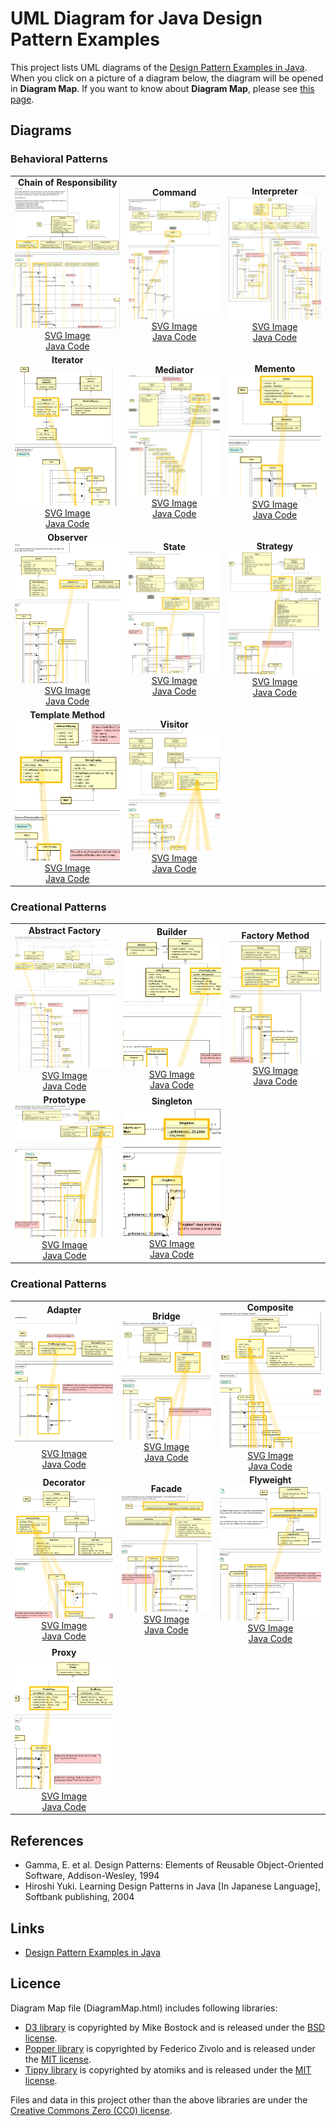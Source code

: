 UML Diagram for Java Design Pattern Examples
===

This project lists UML diagrams of the [Design Pattern Examples in Java](https://github.com/takaakit/design-pattern-examples-in-java). When you click on a picture of a diagram below, the diagram will be opened in <b>Diagram Map</b>. If you want to know about <b>Diagram Map</b>, please see [this page](https://sites.google.com/view/m-plus-plugin/usage#h.p_Auh2A9HMlSSM).

Diagrams
---

### Behavioral Patterns
| | | |
| :---: | :---: | :---: |
| <b>Chain of Responsibility</b><br><a href="https://htmlpreview.github.io/?https://github.com/takaakit/uml-diagram-for-java-design-pattern-examples/blob/master/behavioralpatterns/chainofresponsibility/DiagramMap.html"><img src="./screenshots/chainofresponsibility.png"></a><br><a href="./behavioralpatterns/chainofresponsibility/DiagramMap.svg">SVG Image</a><br><a href="https://github.com/takaakit/design-pattern-examples-in-java/tree/master/src/main/java/behavioralpatterns/chainofresponsibility">Java Code</a> | <b>Command</b><br><a href="https://htmlpreview.github.io/?https://github.com/takaakit/uml-diagram-for-java-design-pattern-examples/blob/master/behavioralpatterns/command/DiagramMap.html"><img src="./screenshots/command.png"></a><br><a href="./behavioralpatterns/command/DiagramMap.svg">SVG Image</a><br><a href="https://github.com/takaakit/design-pattern-examples-in-java/tree/master/src/main/java/behavioralpatterns/command">Java Code</a> | <b>Interpreter</b><br><a href="https://htmlpreview.github.io/?https://github.com/takaakit/uml-diagram-for-java-design-pattern-examples/blob/master/behavioralpatterns/interpreter/DiagramMap.html"><img src="./screenshots/interpreter.png"></a><br><a href="./screenshots/interpreter.svg">SVG Image</a><br><a href="https://github.com/takaakit/design-pattern-examples-in-java/tree/master/src/main/java/behavioralpatterns/interpreter">Java Code</a> |
| <b>Iterator</b><br><a href="https://htmlpreview.github.io/?https://github.com/takaakit/uml-diagram-for-java-design-pattern-examples/blob/master/behavioralpatterns/iterator/DiagramMap.html"><img src="./screenshots/iterator.png"></a><br><a href="./behavioralpatterns/iterator/DiagramMap.svg">SVG Image</a><br><a href="https://github.com/takaakit/design-pattern-examples-in-java/tree/master/src/main/java/behavioralpatterns/iterator">Java Code</a> | <b>Mediator</b><br><a href="https://htmlpreview.github.io/?https://github.com/takaakit/uml-diagram-for-java-design-pattern-examples/blob/master/behavioralpatterns/mediator/DiagramMap.html"><img src="./screenshots/mediator.png"></a><br><a href="./behavioralpatterns/mediator/DiagramMap.svg">SVG Image</a><br><a href="https://github.com/takaakit/design-pattern-examples-in-java/tree/master/src/main/java/behavioralpatterns/mediator">Java Code</a> | <b>Memento</b><br><a href="https://htmlpreview.github.io/?https://github.com/takaakit/uml-diagram-for-java-design-pattern-examples/blob/master/behavioralpatterns/memento/DiagramMap.html"><img src="./screenshots/memento.png"></a><br><a href="./behavioralpatterns/memento/DiagramMap.svg">SVG Image</a><br><a href="https://github.com/takaakit/design-pattern-examples-in-java/tree/master/src/main/java/behavioralpatterns/memento">Java Code</a> |
| <b>Observer</b><br><a href="https://htmlpreview.github.io/?https://github.com/takaakit/uml-diagram-for-java-design-pattern-examples/blob/master/behavioralpatterns/observer/DiagramMap.html"><img src="./screenshots/observer.png"></a><br><a href="./behavioralpatterns/observer/DiagramMap.svg">SVG Image</a><br><a href="https://github.com/takaakit/design-pattern-examples-in-java/tree/master/src/main/java/behavioralpatterns/observer">Java Code</a> | <b>State</b><br><a href="https://htmlpreview.github.io/?https://github.com/takaakit/uml-diagram-for-java-design-pattern-examples/blob/master/behavioralpatterns/state/DiagramMap.html"><img src="./screenshots/state.png"></a><br><a href="./behavioralpatterns/state/DiagramMap.svg">SVG Image</a><br><a href="https://github.com/takaakit/design-pattern-examples-in-java/tree/master/src/main/java/behavioralpatterns/state">Java Code</a> | <b>Strategy</b><br><a href="https://htmlpreview.github.io/?https://github.com/takaakit/uml-diagram-for-java-design-pattern-examples/blob/master/behavioralpatterns/strategy/DiagramMap.html"><img src="./screenshots/strategy.png"></a><br><a href="./behavioralpatterns/strategy/DiagramMap.svg">SVG Image</a><br><a href="https://github.com/takaakit/design-pattern-examples-in-java/tree/master/src/main/java/behavioralpatterns/strategy">Java Code</a> |
| <b>Template Method</b><br><a href="https://htmlpreview.github.io/?https://github.com/takaakit/uml-diagram-for-java-design-pattern-examples/blob/master/behavioralpatterns/templatemethod/DiagramMap.html"><img src="./screenshots/templatemethod.png"></a><br><a href="./behavioralpatterns/templatemethod/DiagramMap.svg">SVG Image</a><br><a href="https://github.com/takaakit/design-pattern-examples-in-java/tree/master/src/main/java/behavioralpatterns/templatemethod">Java Code</a> | <b>Visitor</b><br><a href="https://htmlpreview.github.io/?https://github.com/takaakit/uml-diagram-for-java-design-pattern-examples/blob/master/behavioralpatterns/visitor/DiagramMap.html"><img src="./screenshots/visitor.png"></a><br><a href="./behavioralpatterns/visitor/DiagramMap.svg">SVG Image</a><br><a href="https://github.com/takaakit/design-pattern-examples-in-java/tree/master/src/main/java/behavioralpatterns/visitor">Java Code</a> | |

### Creational Patterns
| | | |
| :---: | :---: | :---: |
| <b>Abstract Factory</b><br><a href="https://htmlpreview.github.io/?https://github.com/takaakit/uml-diagram-for-java-design-pattern-examples/blob/master/creationalpatterns/abstractfactory/DiagramMap.html"><img src="./screenshots/abstractfactory.png"></a><br><a href="./creationalpatterns/abstractfactory/DiagramMap.svg">SVG Image</a><br><a href="https://github.com/takaakit/design-pattern-examples-in-java/tree/master/src/main/java/creationalpatterns/abstractfactory">Java Code</a> | <b>Builder</b><br><a href="https://htmlpreview.github.io/?https://github.com/takaakit/uml-diagram-for-java-design-pattern-examples/blob/master/creationalpatterns/builder/DiagramMap.html"><img src="./screenshots/builder.png"></a><br><a href="./creationalpatterns/builder/DiagramMap.svg">SVG Image</a><br><a href="https://github.com/takaakit/design-pattern-examples-in-java/tree/master/src/main/java/creationalpatterns/builder">Java Code</a> | <b>Factory Method</b><br><a href="https://htmlpreview.github.io/?https://github.com/takaakit/uml-diagram-for-java-design-pattern-examples/blob/master/creationalpatterns/factorymethod/DiagramMap.html"><img src="./screenshots/factorymethod.png"></a><br><a href="./creationalpatterns/factorymethod/DiagramMap.svg">SVG Image</a><br><a href="https://github.com/takaakit/design-pattern-examples-in-java/tree/master/src/main/java/creationalpatterns/factorymethod">Java Code</a> |
| <b>Prototype</b><br><a href="https://htmlpreview.github.io/?https://github.com/takaakit/uml-diagram-for-java-design-pattern-examples/blob/master/creationalpatterns/prototype/DiagramMap.html"><img src="./screenshots/prototype.png"></a><br><a href="./creationalpatterns/prototype/DiagramMap.svg">SVG Image</a><br><a href="https://github.com/takaakit/design-pattern-examples-in-java/tree/master/src/main/java/creationalpatterns/prototype">Java Code</a> | <b>Singleton</b><br><a href="https://htmlpreview.github.io/?https://github.com/takaakit/uml-diagram-for-java-design-pattern-examples/blob/master/creationalpatterns/singleton/DiagramMap.html"><img src="./screenshots/singleton.png"></a><br><a href="./creationalpatterns/singleton/DiagramMap.svg">SVG Image</a><br><a href="https://github.com/takaakit/design-pattern-examples-in-java/tree/master/src/main/java/creationalpatterns/singleton">Java Code</a> | |

### Creational Patterns
| | | |
| :---: | :---: | :---: |
| <b>Adapter</b><br><a href="https://htmlpreview.github.io/?https://github.com/takaakit/uml-diagram-for-java-design-pattern-examples/blob/master/structuralpatterns/adapter/DiagramMap.html"><img src="./screenshots/adapter.png"></a><br><a href="./structuralpatterns/adapter/DiagramMap.svg">SVG Image</a><br><a href="https://github.com/takaakit/design-pattern-examples-in-java/tree/master/src/main/java/structuralpatterns/adapter">Java Code</a> | <b>Bridge</b><br><a href="https://htmlpreview.github.io/?https://github.com/takaakit/uml-diagram-for-java-design-pattern-examples/blob/master/structuralpatterns/bridge/DiagramMap.html"><img src="./screenshots/bridge.png"></a><br><a href="./structuralpatterns/bridge/DiagramMap.svg">SVG Image</a><br><a href="https://github.com/takaakit/design-pattern-examples-in-java/tree/master/src/main/java/structuralpatterns/bridge">Java Code</a> | <b>Composite</b><br><a href="https://htmlpreview.github.io/?https://github.com/takaakit/uml-diagram-for-java-design-pattern-examples/blob/master/structuralpatterns/composite/DiagramMap.html"><img src="./screenshots/composite.png"></a><br><a href="./structuralpatterns/composite/DiagramMap.svg">SVG Image</a><br><a href="https://github.com/takaakit/design-pattern-examples-in-java/tree/master/src/main/java/structuralpatterns/composite">Java Code</a> |
| <b>Decorator</b><br><a href="https://htmlpreview.github.io/?https://github.com/takaakit/uml-diagram-for-java-design-pattern-examples/blob/master/structuralpatterns/decorator/DiagramMap.html"><img src="./screenshots/decorator.png"></a><br><a href="./structuralpatterns/decorator/DiagramMap.svg">SVG Image</a><br><a href="https://github.com/takaakit/design-pattern-examples-in-java/tree/master/src/main/java/structuralpatterns/decorator">Java Code</a> | <b>Facade</b><br><a href="https://htmlpreview.github.io/?https://github.com/takaakit/uml-diagram-for-java-design-pattern-examples/blob/master/structuralpatterns/facade/DiagramMap.html"><img src="./screenshots/facade.png"></a><br><a href="./structuralpatterns/facade/DiagramMap.svg">SVG Image</a><br><a href="https://github.com/takaakit/design-pattern-examples-in-java/tree/master/src/main/java/structuralpatterns/facade">Java Code</a> | <b>Flyweight</b><br><a href="https://htmlpreview.github.io/?https://github.com/takaakit/uml-diagram-for-java-design-pattern-examples/blob/master/structuralpatterns/flyweight/DiagramMap.html"><img src="./screenshots/flyweight.png"></a><br><a href="./structuralpatterns/flyweight/DiagramMap.svg">SVG Image</a><br><a href="https://github.com/takaakit/design-pattern-examples-in-java/tree/master/src/main/java/structuralpatterns/flyweight">Java Code</a> |
| <b>Proxy</b><br><a href="https://htmlpreview.github.io/?https://github.com/takaakit/uml-diagram-for-java-design-pattern-examples/blob/master/structuralpatterns/proxy/DiagramMap.html"><img src="./screenshots/proxy.png"></a><br><a href="./structuralpatterns/proxy/DiagramMap.svg">SVG Image</a><br><a href="https://github.com/takaakit/design-pattern-examples-in-java/tree/master/src/main/java/structuralpatterns/proxy">Java Code</a> | | |


References
---
* Gamma, E. et al. Design Patterns: Elements of Reusable Object-Oriented Software, Addison-Wesley, 1994
* Hiroshi Yuki. Learning Design Patterns in Java [In Japanese Language], Softbank publishing, 2004

Links
---
* [Design Pattern Examples in Java](https://github.com/takaakit/design-pattern-examples-in-java)

Licence
---
Diagram Map file (DiagramMap.html) includes following libraries:
* [D3 library](https://d3js.org) is copyrighted by Mike Bostock and is released under the [BSD license](https://opensource.org/licenses/BSD-3-Clause).
* [Popper library](https://popper.js.org/) is copyrighted by Federico Zivolo and is released under the [MIT license](https://opensource.org/licenses/MIT).
* [Tippy library](https://atomiks.github.io/tippyjs/) is copyrighted by atomiks and is released under the [MIT license](https://opensource.org/licenses/MIT).

Files and data in this project other than the above libraries are under the [Creative Commons Zero (CC0) license](https://creativecommons.org/publicdomain/zero/1.0/).
